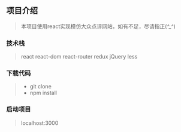## 项目介绍
> 本项目使用react实现模仿大众点评网站，如有不足，尽请指正(*^_^*)
### 技术栈
> react react-dom react-router redux jQuery less 

### 下载代码
>- git clone 
>- npm install
### 启动项目
> localhost:3000
